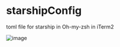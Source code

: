 # starshipConfig
toml file for starship in Oh-my-zsh in iTerm2

![image](https://user-images.githubusercontent.com/20343981/165768454-11e1081b-3925-43b0-9485-f05aaed6197d.png)
